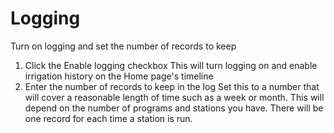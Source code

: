 # Logging

Turn on logging and set the number of records to keep

1.  Click the Enable logging checkbox This will turn logging on and enable irrigation history on the Home page's timeline
2.  Enter the number of records to keep in the log Set this to a number that will cover a reasonable length of time such as a week or month. This will depend on the number of programs and stations you have. There will be one record for each time a station is run.

